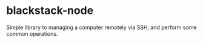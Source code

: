 # blackstack-node
Simple library to managing a computer remotely via SSH, and perform some common operations.
